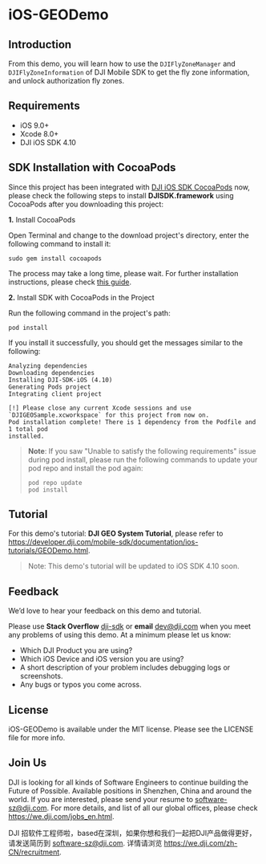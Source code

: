 # iOS-GEODemo

## Introduction

  From this demo, you will learn how to use the `DJIFlyZoneManager` and `DJIFlyZoneInformation` of DJI Mobile SDK to get the fly zone information, and unlock authorization fly zones.

## Requirements

 - iOS 9.0+
 - Xcode 8.0+
 - DJI iOS SDK 4.10

## SDK Installation with CocoaPods

Since this project has been integrated with [DJI iOS SDK CocoaPods](https://cocoapods.org/pods/DJI-SDK-iOS) now, please check the following steps to install **DJISDK.framework** using CocoaPods after you downloading this project:

**1.** Install CocoaPods

Open Terminal and change to the download project's directory, enter the following command to install it:

~~~
sudo gem install cocoapods
~~~

The process may take a long time, please wait. For further installation instructions, please check [this guide](https://guides.cocoapods.org/using/getting-started.html#getting-started).

**2.** Install SDK with CocoaPods in the Project

Run the following command in the project's path:

~~~
pod install
~~~

If you install it successfully, you should get the messages similar to the following:

~~~
Analyzing dependencies
Downloading dependencies
Installing DJI-SDK-iOS (4.10)
Generating Pods project
Integrating client project

[!] Please close any current Xcode sessions and use `DJIGEOSample.xcworkspace` for this project from now on.
Pod installation complete! There is 1 dependency from the Podfile and 1 total pod
installed.
~~~

> **Note**: If you saw "Unable to satisfy the following requirements" issue during pod install, please run the following commands to update your pod repo and install the pod again:
> 
> ~~~
> pod repo update
> pod install
> ~~~

## Tutorial

For this demo's tutorial: **DJI GEO System Tutorial**, please refer to <https://developer.dji.com/mobile-sdk/documentation/ios-tutorials/GEODemo.html>.

> Note: This demo's tutorial will be updated to iOS SDK 4.10 soon.

## Feedback

We’d love to hear your feedback on this demo and tutorial.

Please use **Stack Overflow** [dji-sdk](https://stackoverflow.com/questions/tagged/dji-sdk) or **email** [dev@dji.com](dev@dji.com) when you meet any problems of using this demo. At a minimum please let us know:

* Which DJI Product you are using?
* Which iOS Device and iOS version you are using?
* A short description of your problem includes debugging logs or screenshots.
* Any bugs or typos you come across.

## License

iOS-GEODemo is available under the MIT license. Please see the LICENSE file for more info.

## Join Us

DJI is looking for all kinds of Software Engineers to continue building the Future of Possible. Available positions in Shenzhen, China and around the world. If you are interested, please send your resume to <software-sz@dji.com>. For more details, and list of all our global offices, please check <https://we.dji.com/jobs_en.html>.

DJI 招软件工程师啦，based在深圳，如果你想和我们一起把DJI产品做得更好，请发送简历到 <software-sz@dji.com>.  详情请浏览 <https://we.dji.com/zh-CN/recruitment>.

